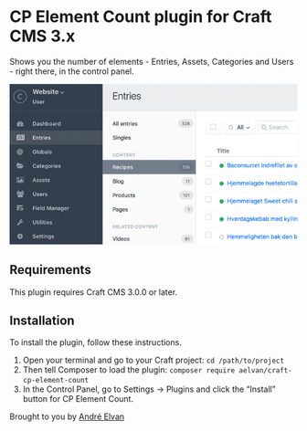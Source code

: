 # CP Element Count plugin for Craft CMS 3.x

Shows you the number of elements - Entries, Assets, Categories and Users - right
there, in the control panel. 

![Screenshot](resources/screenshot.jpg)

## Requirements

This plugin requires Craft CMS 3.0.0 or later.

## Installation

To install the plugin, follow these instructions.

1. Open your terminal and go to your Craft project: `cd /path/to/project`
2. Then tell Composer to load the plugin: `composer require aelvan/craft-cp-element-count`
3. In the Control Panel, go to Settings → Plugins and click the “Install” button for CP Element Count.


Brought to you by [André Elvan](https://www.vaersaagod.no/)
